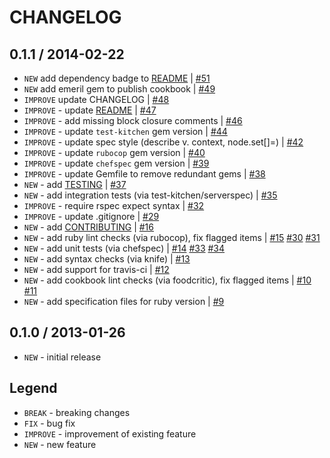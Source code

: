 CHANGELOG
=========

0.1.1 / 2014-02-22
------------------

- `NEW` add dependency badge to [README](README.md) | [#51][]
- `NEW` add emeril gem to publish cookbook | [#49][]
- `IMPROVE` update CHANGELOG | [#48][]
- `IMPROVE` - update [README](README.md) | [#47][]
- `IMPROVE` - add missing block closure comments | [#46][]
- `IMPROVE` - update `test-kitchen` gem version | [#44][]
- `IMPROVE` - update spec style (describe v. context, node.set[]=) | [#42][]
- `IMPROVE` - update `rubocop` gem version | [#40][]
- `IMPROVE` - update `chefspec` gem version | [#39][]
- `IMPROVE` - update Gemfile to remove redundant gems | [#38][]
- `NEW` - add [TESTING](TESTING.md) | [#37][]
- `NEW` - add integration tests (via test-kitchen/serverspec) | [#35][]
- `IMPROVE` - require rspec expect syntax | [#32][]
- `IMPROVE` - update .gitignore | [#29][]
- `NEW` - add [CONTRIBUTING](CONTRIBUTING.md) | [#16][]
- `NEW` - add ruby lint checks (via rubocop), fix flagged items | [#15][] [#30][] [#31][]
- `NEW` - add unit tests (via chefspec) | [#14][] [#33][] [#34][]
- `NEW` - add syntax checks (via knife) | [#13][]
- `NEW` - add support for travis-ci | [#12][]
- `NEW` - add cookbook lint checks (via foodcritic), fix flagged items | [#10][] [#11][]
- `NEW` - add specification files for ruby version | [#9][]


0.1.0 / 2013-01-26
------------------

- `NEW` - initial release


Legend
------

- `BREAK`   - breaking changes
- `FIX`     - bug fix
- `IMPROVE` - improvement of existing feature
- `NEW`     - new feature

<!--- The following link definition list is generated by PimpMyChangelog --->
[#9]: https://github.com/jhx/cookbook-passenger/issues/9
[#10]: https://github.com/jhx/cookbook-passenger/issues/10
[#11]: https://github.com/jhx/cookbook-passenger/issues/11
[#12]: https://github.com/jhx/cookbook-passenger/issues/12
[#13]: https://github.com/jhx/cookbook-passenger/issues/13
[#14]: https://github.com/jhx/cookbook-passenger/issues/14
[#15]: https://github.com/jhx/cookbook-passenger/issues/15
[#16]: https://github.com/jhx/cookbook-passenger/issues/16
[#29]: https://github.com/jhx/cookbook-passenger/issues/29
[#30]: https://github.com/jhx/cookbook-passenger/issues/30
[#31]: https://github.com/jhx/cookbook-passenger/issues/31
[#32]: https://github.com/jhx/cookbook-passenger/issues/32
[#33]: https://github.com/jhx/cookbook-passenger/issues/33
[#34]: https://github.com/jhx/cookbook-passenger/issues/34
[#35]: https://github.com/jhx/cookbook-passenger/issues/35
[#37]: https://github.com/jhx/cookbook-passenger/issues/37
[#38]: https://github.com/jhx/cookbook-passenger/issues/38
[#39]: https://github.com/jhx/cookbook-passenger/issues/39
[#40]: https://github.com/jhx/cookbook-passenger/issues/40
[#42]: https://github.com/jhx/cookbook-passenger/issues/42
[#44]: https://github.com/jhx/cookbook-passenger/issues/44
[#46]: https://github.com/jhx/cookbook-passenger/issues/46
[#47]: https://github.com/jhx/cookbook-passenger/issues/47
[#48]: https://github.com/jhx/cookbook-passenger/issues/48
[#49]: https://github.com/jhx/cookbook-passenger/issues/49
[#51]: https://github.com/jhx/cookbook-passenger/issues/51
